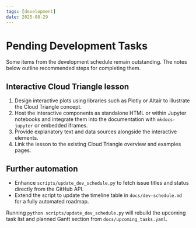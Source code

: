 ```yaml
---
tags: [development]
date: 2025-08-29
---
```


# Pending Development Tasks

Some items from the development schedule remain outstanding. The notes below outline recommended steps for completing them.

## Interactive Cloud Triangle lesson

1. Design interactive plots using libraries such as Plotly or Altair to illustrate the Cloud Triangle concept.
2. Host the interactive components as standalone HTML or within Jupyter notebooks and integrate them into the documentation with `mkdocs-jupyter` or embedded iframes.
3. Provide explanatory text and data sources alongside the interactive elements.
4. Link the lesson to the existing Cloud Triangle overview and examples pages.

## Further automation

- Enhance `scripts/update_dev_schedule.py` to fetch issue titles and status directly from the GitHub API.
- Extend the script to update the timeline table in `docs/dev-schedule.md` for a fully automated roadmap.

Running `python scripts/update_dev_schedule.py` will rebuild the upcoming task list and planned Gantt section from `docs/upcoming_tasks.yaml`.
